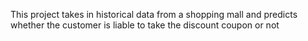 This project takes in historical data from a shopping mall and predicts whether the customer is liable to take the discount coupon or not
